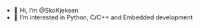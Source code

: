 - 👋 Hi, I’m @SkoKjeksen
- 👀 I’m interested in Python, C/C++ and Embedded development



<!---
SkoKjeksen/SkoKjeksen is a ✨ special ✨ repository because its `README.md` (this file) appears on your GitHub profile.
You can click the Preview link to take a look at your changes.
--->
